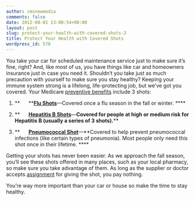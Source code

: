 ```yaml
---
author: cmsnewmedia
comments: false
date: 2012-08-01 13:00:54+00:00
layout: post
slug: protect-your-health-with-covered-shots-2
title: Protect Your Health with Covered Shots
wordpress_id: 570
---
```


You take your car for scheduled maintenance service just to make sure it’s fine, right? And, like most of us, you have things like car and homeowners insurance just in case you need it. Shouldn’t you take just as much precaution with yourself to make sure you stay healthy? Keeping your immune system strong is a lifelong, life-protecting job, but we’ve got you covered. Your Medicare [preventive benefits](http://www.medicare.gov/share-the-health/index.html) include 3 shots: 



	
  1. **      **[**Flu Shots**](http://www.medicare.gov/navigation/manage-your-health/preventive-services/flu-shots.aspx)—Covered once a flu season in the fall or winter. ****

	
  2. **      **[**Hepatitis B Shots**](http://www.medicare.gov/navigation/manage-your-health/preventive-services/hepititis-b-shots.aspx)**—**Covered for people at high or medium risk for Hepatitis B (usually a series of 3 shots).****

	
  3. **      **[**Pneumococcal Shot**](http://www.medicare.gov/navigation/manage-your-health/preventive-services/pneumococcal-shot.aspx)**—**Covered to help prevent pneumococcal infections (like certain types of pneumonia). Most people only need this shot once in their lifetime. ****


Getting your shots has never been easier. As we approach the fall season, you’ll see these shots offered in many places, such as your local pharmacy, so make sure you take advantage of them. As long as the supplier or doctor accepts [assignment](http://www.medicare.gov/Glossary/a.html#assignment) for giving the shot, you pay nothing.

You’re way more important than your car or house so make the time to stay healthy.
